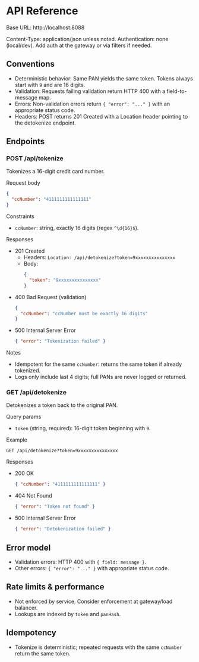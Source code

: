# API Reference

Base URL: http://localhost:8088

Content-Type: application/json unless noted.
Authentication: none (local/dev). Add auth at the gateway or via filters if needed.

## Conventions
- Deterministic behavior: Same PAN yields the same token. Tokens always start with `9` and are 16 digits.
- Validation: Requests failing validation return HTTP 400 with a field-to-message map.
- Errors: Non-validation errors return `{ "error": "..." }` with an appropriate status code.
- Headers: POST returns 201 Created with a Location header pointing to the detokenize endpoint.

## Endpoints

### POST /api/tokenize
Tokenizes a 16-digit credit card number.

Request body
```json
{
  "ccNumber": "4111111111111111"
}
```

Constraints
- `ccNumber`: string, exactly 16 digits (regex `^\d{16}$`).

Responses
- 201 Created
  - Headers: `Location: /api/detokenize?token=9xxxxxxxxxxxxxxx`
  - Body:
    ```json
    {
      "token": "9xxxxxxxxxxxxxxx"
    }
    ```
- 400 Bad Request (validation)
  ```json
  {
    "ccNumber": "ccNumber must be exactly 16 digits"
  }
  ```
- 500 Internal Server Error
  ```json
  { "error": "Tokenization failed" }
  ```

Notes
- Idempotent for the same `ccNumber`: returns the same token if already tokenized.
- Logs only include last 4 digits; full PANs are never logged or returned.

### GET /api/detokenize
Detokenizes a token back to the original PAN.

Query params
- `token` (string, required): 16-digit token beginning with `9`.

Example
```
GET /api/detokenize?token=9xxxxxxxxxxxxxxx
```

Responses
- 200 OK
  ```json
  { "ccNumber": "4111111111111111" }
  ```
- 404 Not Found
  ```json
  { "error": "Token not found" }
  ```
- 500 Internal Server Error
  ```json
  { "error": "Detokenization failed" }
  ```

## Error model
- Validation errors: HTTP 400 with `{ field: message }`.
- Other errors: `{ "error": "..." }` with appropriate status code.

## Rate limits & performance
- Not enforced by service. Consider enforcement at gateway/load balancer.
- Lookups are indexed by `token` and `panHash`.

## Idempotency
- Tokenize is deterministic; repeated requests with the same `ccNumber` return the same token.
